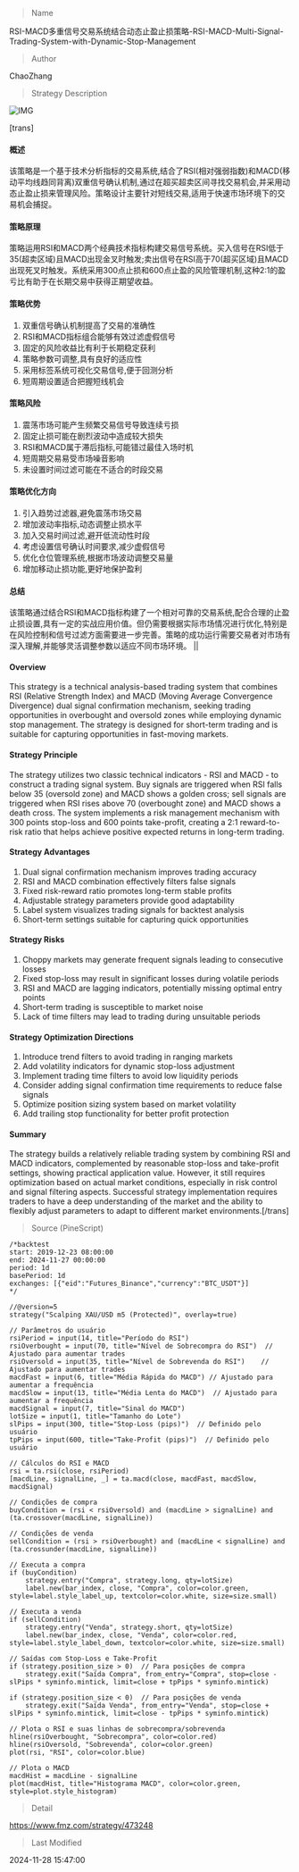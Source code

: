
> Name

RSI-MACD多重信号交易系统结合动态止盈止损策略-RSI-MACD-Multi-Signal-Trading-System-with-Dynamic-Stop-Management

> Author

ChaoZhang

> Strategy Description

![IMG](https://www.fmz.com/upload/asset/11fc49bce391e023433.png)

[trans]
#### 概述
该策略是一个基于技术分析指标的交易系统,结合了RSI(相对强弱指数)和MACD(移动平均线趋同背离)双重信号确认机制,通过在超买超卖区间寻找交易机会,并采用动态止盈止损来管理风险。策略设计主要针对短线交易,适用于快速市场环境下的交易机会捕捉。

#### 策略原理
策略运用RSI和MACD两个经典技术指标构建交易信号系统。买入信号在RSI低于35(超卖区域)且MACD出现金叉时触发;卖出信号在RSI高于70(超买区域)且MACD出现死叉时触发。系统采用300点止损和600点止盈的风险管理机制,这种2:1的盈亏比有助于在长期交易中获得正期望收益。

#### 策略优势
1. 双重信号确认机制提高了交易的准确性
2. RSI和MACD指标组合能够有效过滤虚假信号
3. 固定的风险收益比有利于长期稳定获利
4. 策略参数可调整,具有良好的适应性
5. 采用标签系统可视化交易信号,便于回测分析
6. 短周期设置适合把握短线机会

#### 策略风险
1. 震荡市场可能产生频繁交易信号导致连续亏损
2. 固定止损可能在剧烈波动中造成较大损失
3. RSI和MACD属于滞后指标,可能错过最佳入场时机
4. 短周期交易易受市场噪音影响
5. 未设置时间过滤可能在不适合的时段交易

#### 策略优化方向
1. 引入趋势过滤器,避免震荡市场交易
2. 增加波动率指标,动态调整止损水平
3. 加入交易时间过滤,避开低流动性时段
4. 考虑设置信号确认时间要求,减少虚假信号
5. 优化仓位管理系统,根据市场波动调整交易量
6. 增加移动止损功能,更好地保护盈利

#### 总结
该策略通过结合RSI和MACD指标构建了一个相对可靠的交易系统,配合合理的止盈止损设置,具有一定的实战应用价值。但仍需要根据实际市场情况进行优化,特别是在风险控制和信号过滤方面需要进一步完善。策略的成功运行需要交易者对市场有深入理解,并能够灵活调整参数以适应不同市场环境。 || 

#### Overview
This strategy is a technical analysis-based trading system that combines RSI (Relative Strength Index) and MACD (Moving Average Convergence Divergence) dual signal confirmation mechanism, seeking trading opportunities in overbought and oversold zones while employing dynamic stop management. The strategy is designed for short-term trading and is suitable for capturing opportunities in fast-moving markets.

#### Strategy Principle
The strategy utilizes two classic technical indicators - RSI and MACD - to construct a trading signal system. Buy signals are triggered when RSI falls below 35 (oversold zone) and MACD shows a golden cross; sell signals are triggered when RSI rises above 70 (overbought zone) and MACD shows a death cross. The system implements a risk management mechanism with 300 points stop-loss and 600 points take-profit, creating a 2:1 reward-to-risk ratio that helps achieve positive expected returns in long-term trading.

#### Strategy Advantages
1. Dual signal confirmation mechanism improves trading accuracy
2. RSI and MACD combination effectively filters false signals
3. Fixed risk-reward ratio promotes long-term stable profits
4. Adjustable strategy parameters provide good adaptability
5. Label system visualizes trading signals for backtest analysis
6. Short-term settings suitable for capturing quick opportunities

#### Strategy Risks
1. Choppy markets may generate frequent signals leading to consecutive losses
2. Fixed stop-loss may result in significant losses during volatile periods
3. RSI and MACD are lagging indicators, potentially missing optimal entry points
4. Short-term trading is susceptible to market noise
5. Lack of time filters may lead to trading during unsuitable periods

#### Strategy Optimization Directions
1. Introduce trend filters to avoid trading in ranging markets
2. Add volatility indicators for dynamic stop-loss adjustment
3. Implement trading time filters to avoid low liquidity periods
4. Consider adding signal confirmation time requirements to reduce false signals
5. Optimize position sizing system based on market volatility
6. Add trailing stop functionality for better profit protection

#### Summary
The strategy builds a relatively reliable trading system by combining RSI and MACD indicators, complemented by reasonable stop-loss and take-profit settings, showing practical application value. However, it still requires optimization based on actual market conditions, especially in risk control and signal filtering aspects. Successful strategy implementation requires traders to have a deep understanding of the market and the ability to flexibly adjust parameters to adapt to different market environments.[/trans]



> Source (PineScript)

``` pinescript
/*backtest
start: 2019-12-23 08:00:00
end: 2024-11-27 00:00:00
period: 1d
basePeriod: 1d
exchanges: [{"eid":"Futures_Binance","currency":"BTC_USDT"}]
*/

//@version=5
strategy("Scalping XAU/USD m5 (Protected)", overlay=true)

// Parâmetros do usuário
rsiPeriod = input(14, title="Período do RSI")
rsiOverbought = input(70, title="Nível de Sobrecompra do RSI")  // Ajustado para aumentar trades
rsiOversold = input(35, title="Nível de Sobrevenda do RSI")    // Ajustado para aumentar trades
macdFast = input(6, title="Média Rápida do MACD") // Ajustado para aumentar a frequência
macdSlow = input(13, title="Média Lenta do MACD")  // Ajustado para aumentar a frequência
macdSignal = input(7, title="Sinal do MACD")
lotSize = input(1, title="Tamanho do Lote")
slPips = input(300, title="Stop-Loss (pips)")  // Definido pelo usuário
tpPips = input(600, title="Take-Profit (pips)")  // Definido pelo usuário

// Cálculos do RSI e MACD
rsi = ta.rsi(close, rsiPeriod)
[macdLine, signalLine, _] = ta.macd(close, macdFast, macdSlow, macdSignal)

// Condições de compra
buyCondition = (rsi < rsiOversold) and (macdLine > signalLine) and (ta.crossover(macdLine, signalLine))

// Condições de venda
sellCondition = (rsi > rsiOverbought) and (macdLine < signalLine) and (ta.crossunder(macdLine, signalLine))

// Executa a compra
if (buyCondition)
    strategy.entry("Compra", strategy.long, qty=lotSize)
    label.new(bar_index, close, "Compra", color=color.green, style=label.style_label_up, textcolor=color.white, size=size.small)

// Executa a venda
if (sellCondition)
    strategy.entry("Venda", strategy.short, qty=lotSize)
    label.new(bar_index, close, "Venda", color=color.red, style=label.style_label_down, textcolor=color.white, size=size.small)

// Saídas com Stop-Loss e Take-Profit
if (strategy.position_size > 0)  // Para posições de compra
    strategy.exit("Saída Compra", from_entry="Compra", stop=close - slPips * syminfo.mintick, limit=close + tpPips * syminfo.mintick)

if (strategy.position_size < 0)  // Para posições de venda
    strategy.exit("Saída Venda", from_entry="Venda", stop=close + slPips * syminfo.mintick, limit=close - tpPips * syminfo.mintick)

// Plota o RSI e suas linhas de sobrecompra/sobrevenda
hline(rsiOverbought, "Sobrecompra", color=color.red)
hline(rsiOversold, "Sobrevenda", color=color.green)
plot(rsi, "RSI", color=color.blue)

// Plota o MACD
macdHist = macdLine - signalLine
plot(macdHist, title="Histograma MACD", color=color.green, style=plot.style_histogram)

```

> Detail

https://www.fmz.com/strategy/473248

> Last Modified

2024-11-28 15:47:00
